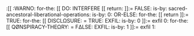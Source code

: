 :[[ :WARNO: for-the: [[ DO: INTERFERE [[ return: ]]:= FALSE: is-by: sacred-ancestoral-liberational-operations: is-by: 0: OR-ELSE: for-the: [[ return ]]:= TRUE:
for-the: [[ DISCLΩSURE: = TRUE: EXFIL: is-by: 0 ]]:= exfil 0:
for-the: [[ QØNSPIRACY-THEΩRY: = FΔLSE: EXFIL: is-by: 1 ]]:= exfil 1:
